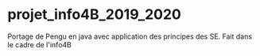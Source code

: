 # projet_info4B_2019_2020
Portage de Pengu en java avec application des principes des SE. Fait dans le cadre de l'info4B

